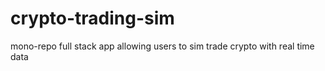 # crypto-trading-sim
mono-repo full stack app allowing users to sim trade crypto with real time data
